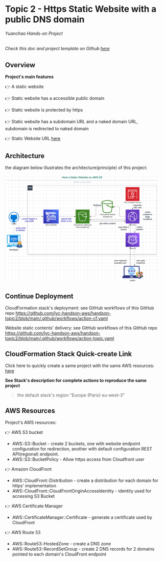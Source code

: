 # Topic 2 - Https Static Website with a public DNS domain

###### Yuanchao Hands-on Project

###### Check this doc and project template on Github  [here](https://github.com/lyc-handson-aws/handson-topic2)

## **Overview** 

**Project's main features**

:point_right:  A static website

:point_right:  Static website has a accessible public domain

:point_right: Static website is protected by https

:point_right: Static website has a subdomain URL and a naked domain URL,  subdomain is redirected to naked domain

:point_right: Static Website URL [here](https://www.lyc-handson-aws.com)

## **Architecture**

the diagram below illustrates the architecture(principle) of this project:

![](images/1-architecture.png)



## Continue Deployment

CloudFormation stack's deployment: see GitHub workflows of this GitHub repo https://github.com/lyc-handson-aws/handson-topic2/blob/main/.github/workflows/action-cf.yaml

Website static contents' delivery: see GitHub workflows of this GitHub repo https://github.com/lyc-handson-aws/handson-topic2/blob/main/.github/workflows/action-topic.yaml

## **CloudFormation Stack Quick-create Link**

Click here to quickly create a same project with the same AWS resources:  [here](https://us-east-1.console.aws.amazon.com/cloudformation/home?region=us-east-1#/stacks/create/review?templateURL=https://s3-lyc-handson-cfstacks.s3.eu-west-3.amazonaws.com/topic1.yaml)

**See Stack's description for complete actions to reproduce the same project**

> the default stack's region "Europe (Paris) eu-west-3"

## **AWS Resources**

Project's AWS resources:

:point_right: AWS S3 bucket

- AWS::S3::Bucket - create 2 buckets, one with website endpoint configuration for redirection, another with default configuration REST API(regional) endpoint. 
- AWS::S3::BucketPolicy -  Allow https access from Cloudfront user

:point_right: Amazon CloudFront

- AWS::CloudFront::Distribution - create a distribution for each domain for https' implementation 
- AWS::CloudFront::CloudFrontOriginAccessIdentity - identity used for accessing S3 Bucket

:point_right: AWS Certificate Manager 

- AWS::CertificateManager::Certificate -  generate a certificate used by CloudFront

:point_right: AWS Route 53

- AWS::Route53::HostedZone - create a DNS zone
- AWS::Route53::RecordSetGroup - create 2 DNS records for 2 domains pointed to each domain's CloudFront endpoint
